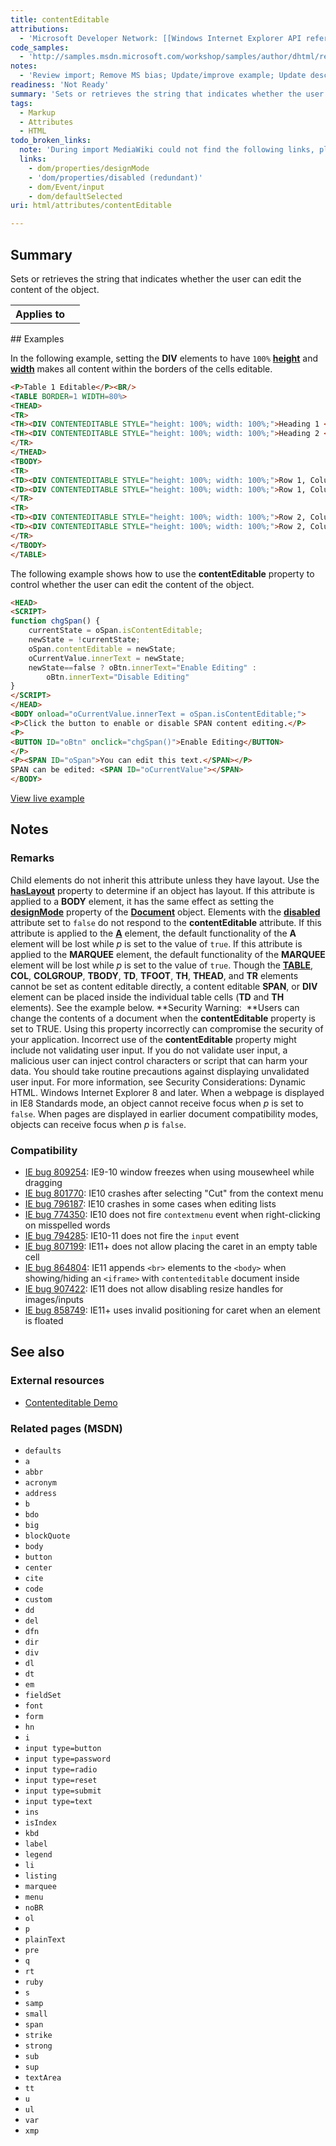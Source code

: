 ```yaml
---
title: contentEditable
attributions:
  - 'Microsoft Developer Network: [[Windows Internet Explorer API reference](http://msdn.microsoft.com/en-us/library/ie/hh828809%28v=vs.85%29.aspx) Article]'
code_samples:
  - 'http://samples.msdn.microsoft.com/workshop/samples/author/dhtml/refs/contentEditableEX2.htm'
notes:
  - 'Review import; Remove MS bias; Update/improve example; Update descriptions; Fix lists & compatibility info'
readiness: 'Not Ready'
summary: 'Sets or retrieves the string that indicates whether the user can edit the content of the object.'
tags:
  - Markup
  - Attributes
  - HTML
todo_broken_links:
  note: 'During import MediaWiki could not find the following links, please fix and adjust this list.'
  links:
    - dom/properties/designMode
    - 'dom/properties/disabled (redundant)'
    - dom/Event/input
    - dom/defaultSelected
uri: html/attributes/contentEditable

---
```

## <span>Summary</span>

Sets or retrieves the string that indicates whether the user can edit the content of the object.

<table class="wikitable">
<tr>
<th>
Applies to

</th>
<td>
</td>
</tr>
</table>
## <span>Examples</span>

In the following example, setting the **DIV** elements to have `100%` [**height**](/css/properties/height) and [**width**](/css/properties/width) makes all content within the borders of the cells editable.

``` html
<P>Table 1 Editable</P><BR/>
<TABLE BORDER=1 WIDTH=80%>
<THEAD>
<TR>
<TH><DIV CONTENTEDITABLE STYLE="height: 100%; width: 100%;">Heading 1 <DIV></TH>
<TH><DIV CONTENTEDITABLE STYLE="height: 100%; width: 100%;">Heading 2 <DIV></TH>
</TR>
</THEAD>
<TBODY>
<TR>
<TD><DIV CONTENTEDITABLE STYLE="height: 100%; width: 100%;">Row 1, Column 1 text.<DIV></TD>
<TD><DIV CONTENTEDITABLE STYLE="height: 100%; width: 100%;">Row 1, Column 2 text.<DIV></TD>
</TR>
<TR>
<TD><DIV CONTENTEDITABLE STYLE="height: 100%; width: 100%;">Row 2, Column 1 text.<DIV></TD>
<TD><DIV CONTENTEDITABLE STYLE="height: 100%; width: 100%;">Row 2, Column 2 text.<DIV></TD>
</TR>
</TBODY>
</TABLE>
```

The following example shows how to use the **contentEditable** property to control whether the user can edit the content of the object.

``` html
<HEAD>
<SCRIPT>
function chgSpan() {
    currentState = oSpan.isContentEditable;
    newState = !currentState;
    oSpan.contentEditable = newState;
    oCurrentValue.innerText = newState;
    newState==false ? oBtn.innerText="Enable Editing" :
        oBtn.innerText="Disable Editing"
}
</SCRIPT>
</HEAD>
<BODY onload="oCurrentValue.innerText = oSpan.isContentEditable;">
<P>Click the button to enable or disable SPAN content editing.</P>
<P>
<BUTTON ID="oBtn" onclick="chgSpan()">Enable Editing</BUTTON>
</P>
<P><SPAN ID="oSpan">You can edit this text.</SPAN></P>
SPAN can be edited: <SPAN ID="oCurrentValue"></SPAN>
</BODY>
```

[View live example](http://samples.msdn.microsoft.com/workshop/samples/author/dhtml/refs/contentEditableEX2.htm)

## <span>Notes</span>

### <span>Remarks</span>

Child elements do not inherit this attribute unless they have layout. Use the [**hasLayout**](/css/cssom/properties/hasLayout) property to determine if an object has layout. If this attribute is applied to a **BODY** element, it has the same effect as setting the [**designMode**](/w/index.php?title=dom/properties/designMode&action=edit&redlink=1) property of the [**Document**](/dom/Document) object. Elements with the [**disabled**](/w/index.php?title=dom/properties/disabled_(redundant)&action=edit&redlink=1) attribute set to `false` do not respond to the **contentEditable** attribute. If this attribute is applied to the [**A**](/html/elements/a) element, the default functionality of the **A** element will be lost while *p* is set to the value of `true`. If this attribute is applied to the **MARQUEE** element, the default functionality of the **MARQUEE** element will be lost while *p* is set to the value of `true`. Though the [**TABLE**](/html/elements/table), **COL**, **COLGROUP**, **TBODY**, **TD**, **TFOOT**, **TH**, **THEAD**, and **TR** elements cannot be set as content editable directly, a content editable **SPAN**, or **DIV** element can be placed inside the individual table cells (**TD** and **TH** elements). See the example below. **Security Warning:  **Users can change the contents of a document when the **contentEditable** property is set to TRUE. Using this property incorrectly can compromise the security of your application. Incorrect use of the **contentEditable** property might include not validating user input. If you do not validate user input, a malicious user can inject control characters or script that can harm your data. You should take routine precautions against displaying unvalidated user input. For more information, see Security Considerations: Dynamic HTML. Windows Internet Explorer 8 and later. When a webpage is displayed in IE8 Standards mode, an object cannot receive focus when *p* is set to `false`. When pages are displayed in earlier document compatibility modes, objects can receive focus when *p* is `false`.

### <span>Compatibility</span>

-   [IE bug 809254](https://connect.microsoft.com/IE/feedbackdetail/view/809254): IE9-10 window freezes when using mousewheel while dragging
-   [IE bug 801770](https://connect.microsoft.com/IE/feedbackdetail/view/801770): IE10 crashes after selecting "Cut" from the context menu
-   [IE bug 796187](https://connect.microsoft.com/IE/feedback/details/796187/internet-explorer-10-crash-with-contenteditable-list): IE10 crashes in some cases when editing lists
-   [IE bug 774350](https://connect.microsoft.com/IE/feedbackdetail/view/774350): IE10 does not fire `contextmenu` event when right-clicking on misspelled words
-   [IE bug 794285](https://connect.microsoft.com/IE/feedbackdetail/view/794285): IE10-11 does not fire the `input` event
-   [IE bug 807199](https://connect.microsoft.com/IE/feedbackdetail/view/807199): IE11+ does not allow placing the caret in an empty table cell
-   [IE bug 864804](https://connect.microsoft.com/IE/feedbackdetail/view/864804): IE11 appends `<br>` elements to the `<body>` when showing/hiding an `<iframe>` with `contenteditable` document inside
-   [IE bug 907422](https://connect.microsoft.com/IE/feedbackdetail/view/907422): IE11 does not allow disabling resize handles for images/inputs
-   [IE bug 858749](https://connect.microsoft.com/IE/feedback/details/858749): IE11+ uses invalid positioning for caret when an element is floated

## <span>See also</span>

### <span>External resources</span>

-   [Contenteditable Demo](http://demo.xpertdeveloper.com/contenteditable-attribute/)

### <span>Related pages (MSDN)</span>

-   `defaults`
-   `a`
-   `abbr`
-   `acronym`
-   `address`
-   `b`
-   `bdo`
-   `big`
-   `blockQuote`
-   `body`
-   `button`
-   `center`
-   `cite`
-   `code`
-   `custom`
-   `dd`
-   `del`
-   `dfn`
-   `dir`
-   `div`
-   `dl`
-   `dt`
-   `em`
-   `fieldSet`
-   `font`
-   `form`
-   `hn`
-   `i`
-   `input type=button`
-   `input type=password`
-   `input type=radio`
-   `input type=reset`
-   `input type=submit`
-   `input type=text`
-   `ins`
-   `isIndex`
-   `kbd`
-   `label`
-   `legend`
-   `li`
-   `listing`
-   `marquee`
-   `menu`
-   `noBR`
-   `ol`
-   `p`
-   `plainText`
-   `pre`
-   `q`
-   `rt`
-   `ruby`
-   `s`
-   `samp`
-   `small`
-   `span`
-   `strike`
-   `strong`
-   `sub`
-   `sup`
-   `textArea`
-   `tt`
-   `u`
-   `ul`
-   `var`
-   `xmp`
